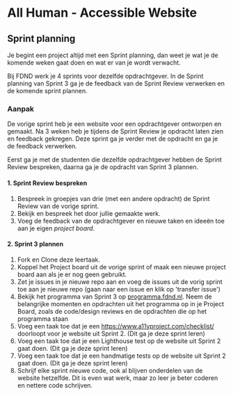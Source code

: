 # All Human - Accessible Website

## Sprint planning
<!-- Ontwerp en maak voor een opdrachtgever een website toegankelijk volgens WCAG richtlijnen. -->

Je begint een project altijd met een Sprint planning, dan weet je wat je de komende weken gaat doen en wat er van je wordt verwacht.

Bij FDND werk je 4 sprints voor dezelfde opdrachtgever. In de Sprint planning van Sprint 3 ga je de feedback van de Sprint Review verwerken en de komende sprint plannen.

<!-- Aankomende sprint plannen en projectboard, sprint review afspreken en bedeken wat je wil gaan laten zien. 
Taken van sprint 2 inplannen.
Feedback sprint review sprint 2 verwerken -->

### Aanpak
De vorige sprint heb je een website voor een opdrachtgever ontworpen en gemaakt. Na 3 weken heb je tijdens de Sprint Review je opdracht laten zien en feedback gekregen. Deze sprint ga je verder met de opdracht en ga je de feedback verwerken.

Eerst ga je met de studenten die dezelfde opdrachtgever hebben de Sprint Review bespreken, daarna ga je de opdracht van Sprint 3 plannen. 

#### 1. Sprint Review bespreken

1. Bespreek in groepjes van drie (met een andere opdracht) de Sprint Review van de vorige sprint.
2. Bekijk en bespreek het door jullie gemaakte werk.
3. Voeg de feedback van de opdrachtgever en nieuwe taken en ideeën toe aan je eigen *project board*.

<!-- 
Iteratief werken uit sprint 2 evalueren en gebruiken voor de springplanning
Even terug kijken naar de retro van sprint 2 tijdens de sprint planning van sprint 3.
Wat kan je deze sprint beter doen?
-->


<!--
Tijdens de sprint planning gaan studenten de Sprint Review bespreken. Hier kan misschien een goede opdracht bij dat ze gaan bedenken hoe ze de opdracht verder gaan aanpakken? Plan van aanpak? (sommige opdrachten zijn best moeilijk, hoe pak je zoiets aan? Welke pagina's ga je eerst doen? Welke daarna?)
Dan kunnen ze hun aanpak ook bespreken met een docent.

Tijdens de sprint planning van sprint 2 hebben ze een sitemap gemaakt. Zou goed zijn als ze die weer gaan bekijken en bespreken. -> volgende stap bedenken -> plan voor maken. Want nu hebben ze de opdrachtgever gesproken en veel beter beeld van wat de bedoeling is van de opdracht.
-->

#### 2. Sprint 3 plannen

1. Fork en Clone deze leertaak.
2. Koppel het Project board uit de vorige sprint of maak een nieuwe project board aan als je er nog geen gebruikt. 
3. Zet je issues in je nieuwe repo aan en voeg de issues uit de vorig sprint toe aan je nieuwe repo (gaan naar een issue en klik op 'transfer issue')
4. Bekijk het programma van Sprint 3 op [programma.fdnd.nl](https://programma.fdnd.nl/static-web/all-human). Neem de belangrijke momenten en opdrachten uit het programma op in je Project Board, zoals de code/design reviews en de opdrachten die op het programma staan
5. Voeg een taak toe dat je een https://www.a11yproject.com/checklist/ doorloopt voor je website uit Sprint 2. (Dit ga je deze sprint leren)
6. Voeg een taak toe dat je een Lighthouse test op de website uit Sprint 2 gaat doen. (Dit ga je deze sprint leren)
7. Voeg een taak toe dat je een handmatige tests op de website uit Sprint 2 gaat doen. (Dit ga je deze sprint leren)
8. Schrijf elke sprint nieuwe code, ook al blijven onderdelen van de website hetzelfde. Dit is even wat werk, maar zo leer je beter coderen en nettere code schrijven.
